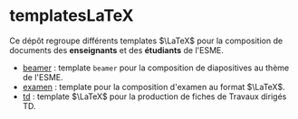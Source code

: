 # templatesLaTeX

Ce dépôt regroupe différents templates $\LaTeX$ pour la composition de documents des **enseignants** et
des **étudiants** de l'ESME. 

* [beamer](beamer/README.md) : template `beamer` pour la composition de diapositives au thème de l'ESME.
* [examen](examen/README.md) : template pour la composition d'examen au format $\LaTeX$.
* [td](td/README.md) : template $\LaTeX$ pour la production de fiches de Travaux dirigés TD.

